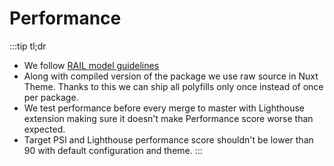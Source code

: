 # Performance

:::tip tl;dr
- We follow [RAIL model guidelines](https://developers.google.com/web/fundamentals/performance/rail#lighthouse) 
- Along with compiled version of the package we use raw source in Nuxt Theme. Thanks to this we can ship all polyfills only once instead of once per package.
- We test performance before every merge to master with Lighthouse extension making sure it doesn't make Performance score worse than expected.
- Target PSI and Lighthouse performance score shouldn't be lower than 90 with default configuration and theme.
:::